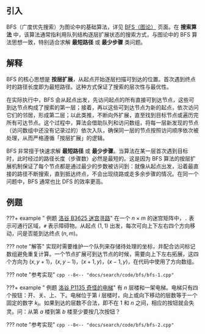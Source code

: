 ## 引入

BFS（广度优先搜索）为图论中的基础算法，详见 [BFS（图论）](../graph/bfs.md) 页面。在 **搜索算法** 中，该算法通常指利用队列结构逐层扩展状态的搜索方式，与图论中的 BFS 算法思想一致，特别适合求解 **最短路径** 或 **最少步骤** 类问题。

## 解释

BFS 的核心思想是 **按层扩展**，从起点开始逐层扫描可到达的位置。首次遇到终点时的路径长度即为最短路径。这种方式保证了搜索的层次性与最优性。

在实际执行中，BFS 会从起点出发，先访问起点的所有直接可到达节点，这些可到达节点构成了搜索的第一层；接着，再以这些可到达节点为新的起点，依次访问它们的邻居，形成第二层；以此类推，不断向外扩展，直至找到目标节点或遍历完所有可达节点。这个过程中，算法会借助队列和访问数组，将每一层新发现的节点（访问数组中还没有记录过的）依次入队，确保同一层的节点按照访问顺序依次被处理，从而严格遵循「按层扩展」的逻辑。

BFS 非常擅于快速求解 **最短路径** 或 **最少步骤**。当算法在某一层首次遇到目标时，此时经过的路径长度（步骤数）必然是最短的。这是因为 BFS 算法的按层扩展机制保证了每个节点都是通过最少的步数被访问到：就像从起点出发，沿着最直接的路径不断搜索，直到抵达终点，不会出现绕路或走多余步骤的情况。在同一个问题中，BFS 通常也比 DFS 的效率更高。

## 例题

???+ example " 例题 [洛谷 B3625 迷宫寻路](https://www.luogu.com.cn/problem/B3625)"
    在一个 $n \times m$ 的迷宫矩阵中，`.` 表示可通行区域，`#` 表示障碍物。从起点 $(1,1)$ 出发，每次可向上下左右四个方向移动，问是否能到达终点 $(n,m)$。

??? note "解答"
    实现时需要维护一个队列来存储待处理的坐标，并配合访问标记数组避免重复计算。一个节点扩展可到达节点的时候，需要向上下左右拓展，这四个方向为 $(x, y + 1)$，$(x, y - 1)$，$(x + 1, y)$，$(x - 1, y)$，在代码中使用了方向数组。

??? note "参考实现"
    ```cpp
    --8<-- "docs/search/code/bfs/bfs-1.cpp"
    ```

???+ example " 例题 [洛谷 P1135 奇怪的电梯](https://www.luogu.com.cn/problem/P1135)"
    有 $n$ 层楼和一架电梯。电梯只有四个按钮：开、关、上、下。电梯位于第 $i$ 层楼时，向上或向下移动的层数等于一个固定的数字 $k_i$。如果到达的层数不合法，即不在 $1$ 和 $n$ 之间，相应的按钮就会失灵。问：从第 $a$ 楼到第 $b$ 楼至少要按几次按钮？

??? note "参考实现"
    ```cpp
    --8<-- "docs/search/code/bfs/bfs-2.cpp"
    ```
